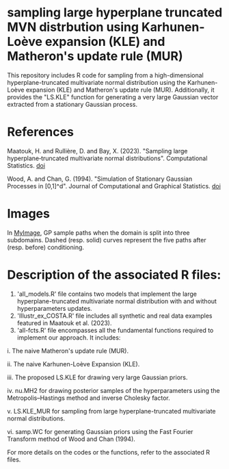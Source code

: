 # sampling large hyperplane truncated MVN distrbution using Karhunen-Loève expansion (KLE) and Matheron's update rule (MUR)
This repository includes R code for sampling from a high-dimensional hyperplane-truncated multivariate normal distribution using the Karhunen-Loève expansion (KLE) and Matheron's update rule (MUR). Additionally, it provides the "LS.KLE" function for generating a very large Gaussian vector extracted from a stationary Gaussian process.

# References
Maatouk, H. and Rullière, D. and Bay, X. (2023). "Sampling large hyperplane‐truncated multivariate normal distributions". Computational Statistics. [doi](https://link.springer.com/article/10.1007/s00180-023-01416-7)

Wood, A. and Chan, G. (1994). "Simulation of Stationary Gaussian Processes in [0,1]^d". Journal of Computational and Graphical Statistics. [doi](https://www.jstor.org/stable/1390903)

# Images
In [MyImage](https://github.com/maatouk/sampling_large_hyperplane_tMVN/blob/main/Matern3split5sim-eps-converted-to.pdf), GP sample paths when the domain is split into three subdomains. Dashed (resp. solid) curves represent the five paths after (resp. before) conditioning. 


# Description of the associated R files:
1. 'all_models.R' file contains two models that implement the large hyperplane-truncated multivariate normal distribution with and without hyperparameters updates.
2. 'Illustr_ex_COSTA.R' file includes all synthetic and real data examples featured in Maatouk et al. (2023).
3. 'all-fcts.R' file encompasses all the fundamental functions required to implement our approach. It includes:
   
i. The naive Matheron's update rule (MUR).

ii. The naive Karhunen-Loève Expansion (KLE).

iii. The proposed LS.KLE for drawing very large Gaussian priors.

iv. nu.MH2 for drawing posterior samples of the hyperparameters using the Metropolis–Hastings method and inverse Cholesky factor.

v. LS.KLE_MUR for sampling from large hyperplane-truncated multivariate normal distributions.

vi. samp.WC for generating Gaussian priors using the Fast Fourier Transform method of Wood and Chan (1994).

   For more details on the codes or the functions, refer to the associated R files.
